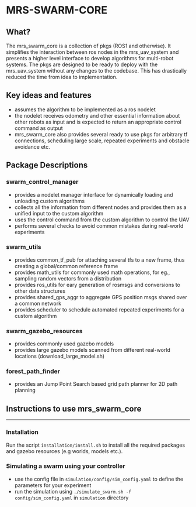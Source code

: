 # MRS-SWARM-CORE

## What?
The mrs_swarm_core is a collection of pkgs (ROS1 and otherwise). It simplifies the interaction between ros nodes in the mrs_uav_system and presents a higher level interface to develop algorithms for multi-robot systems. The pkgs are designed to be ready to deploy with the mrs_uav_system without any changes to the codebase. This has drastically reduced the time from idea to implementation.

## Key ideas and features
- assumes the algorithm to be implemented as a ros nodelet 
- the nodelet receives odometry and other essential information about other robots as input and is expected to return an appropriate control command as output
- mrs_swarm_core also provides several ready to use pkgs for arbitrary tf connections, scheduling large scale, repeated experiments and obstacle avoidance etc.

## Package Descriptions
### swarm_control_manager
- provides a nodelet manager interface for dynamically loading and unloading custom algorithms 
- collects all the information from different nodes and provides them as a unified input to the custom algorithm
- uses the control command from the custom algorithm to control the UAV 
- performs several checks to avoid common mistakes during real-world experiments 

### swarm_utils 
- provides common_tf_pub for attaching several tfs to a new frame, thus creating a global/common reference frame
- provides math_utils for commonly used math operations, for eg., sampling random vectors from a distribution
- provides ros_utils for eary generation of rosmsgs and conversions to other data structures
- provides shared_gps_aggr to aggregate GPS position msgs shared over a common network
- provides scheduler to schedule automated repeated experiments for a custom algorithm

### swarm_gazebo_resources
- provides commonly used gazebo models 
- provides large gazebo models scanned from different real-world locations (download_large_model.sh)

### forest_path_finder
- provides an Jump Point Search based grid path planner for 2D path planning

## Instructions to use mrs_swarm_core
---
### Installation 
Run the script `installation/install.sh` to install all the required packages and gazebo resources (e.g worlds, models etc.).

### Simulating a swarm using your controller 
- use the config file in `simulation/config/sim_config.yaml` to define the parameters for your experiment
- run the simulation using `./simulate_swarm.sh -f config/sim_config.yaml` in `simulation` directory
